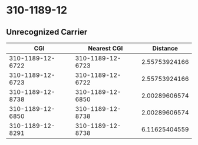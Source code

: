 # 310-1189-12
## Unrecognized Carrier


| CGI | Nearest CGI | Distance |
|-----|-------------|----------|
| 310-1189-12-6722 | 310-1189-12-6723 | 2.55753924166 |
| 310-1189-12-6723 | 310-1189-12-6722 | 2.55753924166 |
| 310-1189-12-8738 | 310-1189-12-6850 | 2.00289606574 |
| 310-1189-12-6850 | 310-1189-12-8738 | 2.00289606574 |
| 310-1189-12-8291 | 310-1189-12-8738 | 6.11625404559 |
